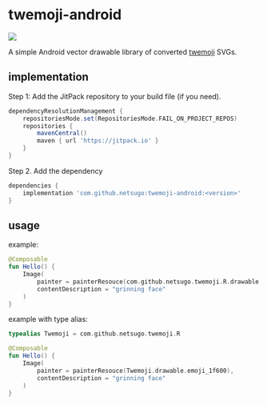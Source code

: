 # twemoji-android

[![](https://jitpack.io/v/netsugo/twemoji-android.svg)](https://jitpack.io/#netsugo/twemoji-android)


A simple Android vector drawable library of converted [twemoji](https://github.com/jdecked/twemoji) SVGs.

## implementation

Step 1: Add the JitPack repository to your build file (if you need).

```gradle
dependencyResolutionManagement {
	repositoriesMode.set(RepositoriesMode.FAIL_ON_PROJECT_REPOS)
	repositories {
		mavenCentral()
		maven { url 'https://jitpack.io' }
	}
}
```

Step 2. Add the dependency


```gradle
dependencies {
    implementation 'com.github.netsugo:twemoji-android:<version>'
}
```

## usage

example:

```kotlin
@Composable
fun Hello() {
    Image(
        painter = painterResouce(com.github.netsugo.twemoji.R.drawable.emoji_1f600),
        contentDescription = "grinning face"
    )
}
```

example with type alias:

```kotlin
typealias Twemoji = com.github.netsugo.twemoji.R

@Composable
fun Hello() {
    Image(
        painter = painterResouce(Twemoji.drawable.emoji_1f600),
        contentDescription = "grinning face"
    )
}
```
